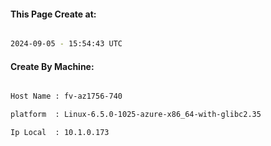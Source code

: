 
   
#### This Page Create at:

```bash

2024-09-05 - 15:54:43 UTC

```

#### Create By Machine:

```bash

Host Name : fv-az1756-740

platform  : Linux-6.5.0-1025-azure-x86_64-with-glibc2.35

Ip Local  : 10.1.0.173

```

